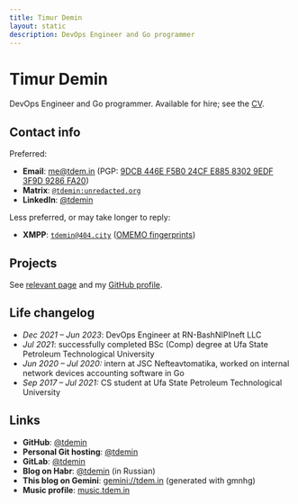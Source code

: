 ```yaml
---
title: Timur Demin
layout: static
description: DevOps Engineer and Go programmer
---
```


# Timur Demin

DevOps Engineer and Go programmer. Available for hire; see the [CV][cv].

[cv]: https://github.com/tdemin/cv/releases/tag/latest

## Contact info

Preferred:

* **Email**: [me@tdem.in](mailto:me@tdem.in) (PGP: [9DCB 446E F5B0 24CF
  E885 8302 9EDF 3F9D 9286 FA20](/pgp.asc))
* **Matrix**: [`@tdemin:unredacted.org`][matrix]
* **LinkedIn**: [@tdemin][linkedin]

[matrix]: https://matrix.to/#/@tdemin:unredacted.org
[linkedin]: https://www.linkedin.com/in/tdemin/

Less preferred, or may take longer to reply:

* **XMPP**: [`tdemin@404.city`](xmpp:tdemin@404.city) ([OMEMO
  fingerprints][prints])

[prints]: /announcements

## Projects

See [relevant page](/projects) and my [GitHub profile][github].

## Life changelog

* _Dec 2021 &ndash; Jun 2023_: DevOps Engineer at RN-BashNIPIneft LLC
* _Jul 2021_: successfully completed BSc (Comp) degree at Ufa State
  Petroleum Technological University
* _Jun 2020 &ndash; Jul 2020:_ intern at JSC Nefteavtomatika, worked on
  internal network devices accounting software in Go
* _Sep 2017 &ndash; Jul 2021:_ CS student at Ufa State Petroleum
  Technological University

## Links

* **GitHub**: [@tdemin][github]
* **Personal Git hosting**: [@tdemin](https://git.tdem.in/tdemin)
* **GitLab**: [@tdemin](https://gitlab.com/tdemin)
* **Blog on Habr**: [@tdemin](https://habr.com/en/users/tdemin/posts/)
  (in Russian)
* **This blog on Gemini**: [gemini://tdem.in](gemini://tdem.in)
  (generated with gmnhg)
* **Music profile**: [music.tdem.in](https://music.tdem.in)

[github]: https://github.com/tdemin
